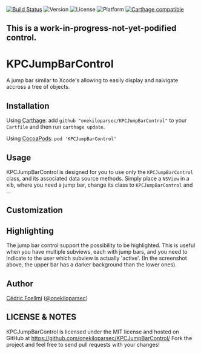 [![Build Status](http://img.shields.io/travis/onekiloparsec/KPCJumpBarControl.svg?style=flat)](https://travis-ci.org/onekiloparsec/KPCJumpBarControl)
![Version](https://img.shields.io/cocoapods/v/KPCJumpBarControl.svg?style=flat)
![License](https://img.shields.io/cocoapods/l/KPCJumpBarControl.svg?style=flat)
![Platform](https://img.shields.io/cocoapods/p/KPCJumpBarControl.svg?style=flat)
[![Carthage compatible](https://img.shields.io/badge/Carthage-compatible-4BC51D.svg?style=flat)](https://github.com/Carthage/Carthage)

 
This is a work-in-progress-not-yet-podified control.
-------------
 
 
KPCJumpBarControl
==============

A jump bar similar to Xcode's allowing to easily display and naivigate accross a tree of objects.


Installation
------------

Using [Carthage](https://github.com/Carthage/Carthage): add `github "onekiloparsec/KPCJumpBarControl"` to your `Cartfile` and then run `carthage update`.

Using [CocoaPods](http://cocoapods.org/): `pod 'KPCJumpBarControl'`
 

Usage
-----

KPCJumpBarControl is designed for you to use only the `KPCJumpBarControl` class, and its associated data source methods. 
Simply place a `NSView` in a xib, where you need a jump bar, change its class to `KPCJumpBarControl` and ...


Customization
-------------



Highlighting
------------

The jump bar control support the possibility to be highlighted. This is useful when you have multiple subviews, each with 
jump bars, and you need to indicate to the user which subview is actually 'active'. (In the screenshot above, the upper 
bar has a darker background than the lower ones).


Author
------

[Cédric Foellmi](https://github.com/onekiloparsec) ([@onekiloparsec](https://twitter.com/onekiloparsec))


LICENSE & NOTES
---------------

KPCJumpBarControl is licensed under the MIT license and hosted on GitHub at https://github.com/onekiloparsec/KPCJumpBarControl/ 
Fork the project and feel free to send pull requests with your changes!


